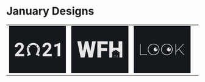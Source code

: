 # January Designs
<table border="0">
  <tr>
    <td><img src="png/01.01.2021.png"></td>
    <td><img src="png/05.01.2021.png"></td>
    <td><img src="png/16.01.2021.png"></td>
    <td></td>
  </tr>
</table>
